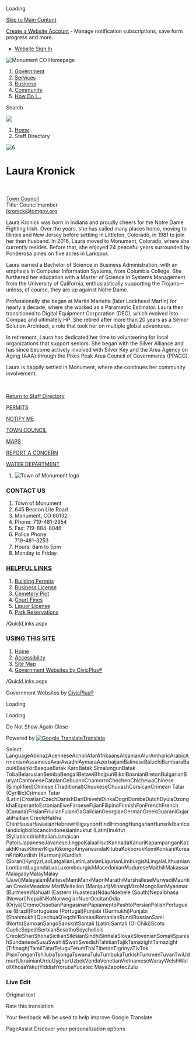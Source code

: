 Loading

[Skip to Main Content](https://www.townofmonument.org/directory.aspx?EID=178%2F)

[Create a Website Account](https://www.townofmonument.org/MyAccount/ProfileCreate) - Manage notification subscriptions, save form progress and more.   

- [Website Sign In](https://www.townofmonument.org/MyAccount)

![Monument CO Homepage](https://www.townofmonument.org/ImageRepository/Document?documentID=4319)

1. [Government](https://www.townofmonument.org/27/Government)
2. [Services](https://www.townofmonument.org/101/Services)
3. [Business](https://www.townofmonument.org/35/Business)
4. [Community](https://www.townofmonument.org/31/Community)
5. [How Do I...](https://www.townofmonument.org/9/How-Do-I)

Search

![](https://www.townofmonument.org/ImageRepository/Document?documentID=4317)

1. [Home](https://www.townofmonument.org)
2. Staff Directory

![6](https://www.townofmonument.org/ImageRepository/Document?documentID=4609 "6")

# Laura Kronick

 

[Town Council](https://www.townofmonument.org/Directory.aspx?DID=14)  
Title: Councilmember  
[lkronick@tomgov.org](mailto:lkronick@tomgov.org)

Laura Kronick was born in Indiana and proudly cheers for the Notre Dame Fighting Irish. Over the years, she has called many places home, moving to Illinois and New Jersey before settling in Littleton, Colorado, in 1981 to join her then husband. In 2016, Laura moved to Monument, Colorado, where she currently resides. Before that, she enjoyed 24 peaceful years surrounded by Ponderosa pines on five acres in Larkspur.

Laura earned a Bachelor of Science in Business Administration, with an emphasis in Computer Information Systems, from Columbia College. She furthered her education with a Master of Science in Systems Management from the University of California, enthusiastically supporting the Trojans—unless, of course, they are up against Notre Dame.

Professionally she began at Martin Marietta (later Lockheed Martin) for nearly a decade, where she worked as a Parametric Estimator. Laura then transitioned to Digital Equipment Corporation (DEC), which evolved into Compaq and ultimately HP. She retired after more than 20 years as a Senior Solution Architect, a role that took her on multiple global adventures.

In retirement, Laura has dedicated her time to volunteering for local organizations that support seniors. She began with the Silver Alliance and has since become actively involved with Silver Key and the Area Agency on Aging (AAA) through the Pikes Peak Area Council of Governments (PPACG).

Laura is happily settled in Monument, where she continues her community involvement.

 

[Return to Staff Directory](https://www.townofmonument.org/Directory.aspx)

[PERMITS](https://www.townofmonument.org/433/Permits)

[NOTIFY ME](https://www.townofmonument.org/list.aspx)

[TOWN COUNCIL](https://www.townofmonument.org/260/Town-Council)

[MAPS](https://storymaps.arcgis.com/collections/9f5678ccd690477cad10662f6df65abb)

[REPORT A CONCERN](https://www.townofmonument.org/requesttracker.aspx)

[WATER DEPARTMENT](https://www.townofmonument.org/149/Water-Department)

1. ![Town of Monument logo](https://www.townofmonument.org/ImageRepository/Document?documentId=4326)

### CONTACT US

1. Town of Monument
2. 645 Beacon Lite Road
3. Monument, CO 80132
4. Phone: 719-481-2954
5. Fax: 719-884-8046
6. Police Phone:  
   719-481-3253
7. Hours: 8am to 5pm
8. Monday to Friday.

### [HELPFUL LINKS](https://www.townofmonument.org/QuickLinks.aspx?CID=32)

1. [Building Permits](https://www.townofmonument.org/433/Permits)
2. [Business License](https://www.townofmonument.org/162/Business-Licenses)
3. [Cemetery Plot](https://www.townofmonument.org/203/Cemetery)
4. [Court Fines](https://www.townofmonument.org/249/Payment-of-Fines)
5. [Liquor License](https://www.townofmonument.org/163/Liquor-Licenses)
6. [Park Reservations](https://www.townofmonument.org/Facilities)

/QuickLinks.aspx

### [USING THIS SITE](https://www.townofmonument.org/QuickLinks.aspx?CID=16)

1. [Home](https://www.townofmonument.org)
2. [Accessibility](https://www.townofmonument.org/accessibility)
3. [Site Map](https://www.townofmonument.org/sitemap.aspx)
4. [Government Websites by CivicPlus®](https://civicplus.com/referral)

/QuickLinks.aspx

Government Websites by [CivicPlus®](https://connect.civicplus.com/referral)

Loading

Loading

Do Not Show Again Close

Powered by [![Google Translate](https://www.gstatic.com/images/branding/googlelogo/1x/googlelogo_color_42x16dp.png)Translate](https://translate.google.com)

Select LanguageAbkhazAcehneseAcholiAfarAfrikaansAlbanianAlurAmharicArabicArmenianAssameseAvarAwadhiAymaraAzerbaijaniBalineseBaluchiBambaraBaouléBashkirBasqueBatak KaroBatak SimalungunBatak TobaBelarusianBembaBengaliBetawiBhojpuriBikolBosnianBretonBulgarianBuryatCantoneseCatalanCebuanoChamorroChechenChichewaChinese (Simplified)Chinese (Traditional)ChuukeseChuvashCorsicanCrimean Tatar (Cyrillic)Crimean Tatar (Latin)CroatianCzechDanishDariDhivehiDinkaDogriDombeDutchDyulaDzongkhaEsperantoEstonianEweFaroeseFijianFilipinoFinnishFonFrenchFrench (Canada)FrisianFriulianFulaniGaGalicianGeorgianGermanGreekGuaraniGujaratiHaitian CreoleHakha ChinHausaHawaiianHebrewHiligaynonHindiHmongHungarianHunsrikIbanIcelandicIgboIlocanoIndonesianInuktut (Latin)Inuktut (Syllabics)IrishItalianJamaican PatoisJapaneseJavaneseJingpoKalaallisutKannadaKanuriKapampanganKazakhKhasiKhmerKigaKikongoKinyarwandaKitubaKokborokKomiKonkaniKoreanKrioKurdish (Kurmanji)Kurdish (Sorani)KyrgyzLaoLatgalianLatinLatvianLigurianLimburgishLingalaLithuanianLombardLugandaLuoLuxembourgishMacedonianMadureseMaithiliMakassarMalagasyMalayMalay (Jawi)MalayalamMalteseMamManxMaoriMarathiMarshalleseMarwadiMauritian CreoleMeadow MariMeiteilon (Manipuri)MinangMizoMongolianMyanmar (Burmese)Nahuatl (Eastern Huasteca)NdauNdebele (South)Nepalbhasa (Newari)NepaliNKoNorwegianNuerOccitanOdia (Oriya)OromoOssetianPangasinanPapiamentoPashtoPersianPolishPortuguese (Brazil)Portuguese (Portugal)Punjabi (Gurmukhi)Punjabi (Shahmukhi)QuechuaQʼeqchiʼRomaniRomanianRundiRussianSami (North)SamoanSangoSanskritSantali (Latin)Santali (Ol Chiki)Scots GaelicSepediSerbianSesothoSeychellois CreoleShanShonaSicilianSilesianSindhiSinhalaSlovakSlovenianSomaliSpanishSundaneseSusuSwahiliSwatiSwedishTahitianTajikTamazightTamazight (Tifinagh)TamilTatarTeluguTetumThaiTibetanTigrinyaTivTok PisinTonganTshilubaTsongaTswanaTuluTumbukaTurkishTurkmenTuvanTwiUdmurtUkrainianUrduUyghurUzbekVendaVenetianVietnameseWarayWelshWolofXhosaYakutYiddishYorubaYucatec MayaZapotecZulu

### Live Edit

Original text

Rate this translation

Your feedback will be used to help improve Google Translate

PageAssist Discover your personalization options